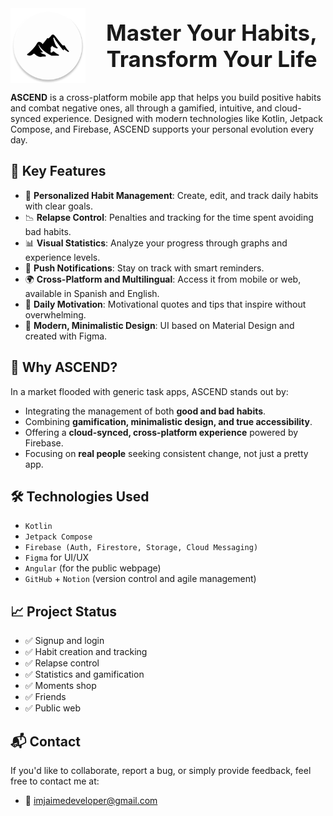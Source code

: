 <div align="center" style="display: flex; align-items: center; justify-content: center; gap: 20px;">
  <img src="app/src/main/res/mipmap-xxxhdpi/ic_launcher_round.webp" alt="Logo ASCEND" width="120" />
  <h1 style="margin: 0; font-size: 35px;">Master Your Habits, Transform Your Life</h1>
</div>

**ASCEND** is a cross-platform mobile app that helps you build positive habits and combat negative ones, all through a gamified, intuitive, and cloud-synced experience. Designed with modern technologies like Kotlin, Jetpack Compose, and Firebase, ASCEND supports your personal evolution every day.

## 🚀 Key Features

- 🎯 **Personalized Habit Management**: Create, edit, and track daily habits with clear goals.
- 📉 **Relapse Control**: Penalties and tracking for the time spent avoiding bad habits.
- 📊 **Visual Statistics**: Analyze your progress through graphs and experience levels.
- 🔔 **Push Notifications**: Stay on track with smart reminders.
- 🌍 **Cross-Platform and Multilingual**: Access it from mobile or web, available in Spanish and English.
- 🧠 **Daily Motivation**: Motivational quotes and tips that inspire without overwhelming.
- 🎨 **Modern, Minimalistic Design**: UI based on Material Design and created with Figma.

## 🧠 Why ASCEND?

In a market flooded with generic task apps, ASCEND stands out by:
- Integrating the management of both **good and bad habits**.
- Combining **gamification, minimalistic design, and true accessibility**.
- Offering a **cloud-synced, cross-platform experience** powered by Firebase.
- Focusing on **real people** seeking consistent change, not just a pretty app.

## 🛠️ Technologies Used

- `Kotlin`
- `Jetpack Compose`
- `Firebase (Auth, Firestore, Storage, Cloud Messaging)`
- `Figma` for UI/UX
- `Angular` (for the public webpage) 
- `GitHub` + `Notion` (version control and agile management)

## 📈 Project Status
- ✅ Signup and login
- ✅ Habit creation and tracking
- ✅ Relapse control
- ✅ Statistics and gamification
- ✅ Moments shop
- ✅ Friends 
- ✅ Public web 

## 📬 Contact
If you'd like to collaborate, report a bug, or simply provide feedback, feel free to contact me at:
- 📧 imjaimedeveloper@gmail.com
